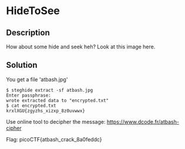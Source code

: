 # HideToSee
## Description
How about some hide and seek heh?
Look at this image here.
## Solution
You get a file 'atbash.jpg'
```
$ steghide extract -sf atbash.jpg
Enter passphrase:
wrote extracted data to "encrypted.txt"
$ cat encrypted.txt
krxlXGU{zgyzhs_xizxp_8z0uvwwx}
```
Use online tool to decipher the message: https://www.dcode.fr/atbash-cipher

Flag: picoCTF{atbash_crack_8a0feddc}
